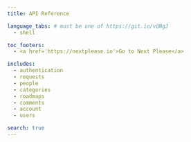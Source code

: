 ```yaml
---
title: API Reference

language_tabs: # must be one of https://git.io/vQNgJ
  - shell

toc_footers:
  - <a href='https://nextplease.io'>Go to Next Please</a>

includes:
  - authentication
  - requests
  - people
  - categories
  - roadmaps
  - comments
  - account
  - users

search: true
---
```

